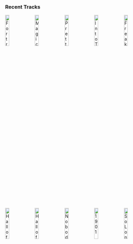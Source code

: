 ### Recent Tracks
[<img src='https://lastfm.freetls.fastly.net/i/u/300x300/9375c817003bcc97814aa01b07d31fb3.png' width='16%' height='16%' alt='Fortress'>](https://www.last.fm/music/mat%2bkearney/_/fortress)&nbsp;&nbsp;&nbsp;&nbsp;[<img src='https://lastfm.freetls.fastly.net/i/u/300x300/f021267cf74c4cf2cc01ecb4ddb66198.png' width='16%' height='16%' alt='Magic'>](https://www.last.fm/music/coldplay/_/magic)&nbsp;&nbsp;&nbsp;&nbsp;[<img src='https://lastfm.freetls.fastly.net/i/u/300x300/9dd17855657a2b97f76f88775824e753.png' width='16%' height='16%' alt='Pretty Girl'>](https://www.last.fm/music/lapeer/_/pretty%2bgirl)&nbsp;&nbsp;&nbsp;&nbsp;[<img src='https://lastfm.freetls.fastly.net/i/u/300x300/041d6be53f67673c4b4df3de73f6e0b4.png' width='16%' height='16%' alt='Into The Storm'>](https://www.last.fm/music/banners/_/into%2bthe%2bstorm)&nbsp;&nbsp;&nbsp;&nbsp;[<img src='https://lastfm.freetls.fastly.net/i/u/300x300/76c2f321f23320efe8f5166f6970f240.png' width='16%' height='16%' alt='Freaking Out'>](https://www.last.fm/music/a%2br%2bi%2bz%2bo%2bn%2ba/_/freaking%2bout)&nbsp;&nbsp;&nbsp;&nbsp;<br>[<img src='https://lastfm.freetls.fastly.net/i/u/300x300/8d1fe6c452fddc1884c535806327aaec.png' width='16%' height='16%' alt='Hall of Fame'>](https://www.last.fm/music/the%2bhowl%2b%2526%2bthe%2bhum/_/hall%2bof%2bfame)&nbsp;&nbsp;&nbsp;&nbsp;[<img src='https://lastfm.freetls.fastly.net/i/u/300x300/8d1fe6c452fddc1884c535806327aaec.png' width='16%' height='16%' alt='Hall of Fame'>](https://www.last.fm/music/the%2bhowl%2b%2526%2bthe%2bhum/_/hall%2bof%2bfame)&nbsp;&nbsp;&nbsp;&nbsp;[<img src='https://lastfm.freetls.fastly.net/i/u/300x300/7379d79ee73683d110885ee0da5fc53a.png' width='16%' height='16%' alt='Nobody'>](https://www.last.fm/music/martin%2bjensen/_/nobody)&nbsp;&nbsp;&nbsp;&nbsp;[<img src='https://lastfm.freetls.fastly.net/i/u/300x300/b06defa449863fea6a78434c268dff47.png' width='16%' height='16%' alt='1901'>](https://www.last.fm/music/phoenix/_/1901)&nbsp;&nbsp;&nbsp;&nbsp;[<img src='https://lastfm.freetls.fastly.net/i/u/300x300/ed6b149fa34619a67f37f7ba8cde034b.png' width='16%' height='16%' alt='So Long'>](https://www.last.fm/music/abhi%2bthe%2bnomad/_/so%2blong)&nbsp;&nbsp;&nbsp;&nbsp;<br>